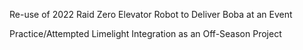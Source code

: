 Re-use of 2022 Raid Zero Elevator Robot to Deliver Boba at an Event

Practice/Attempted Limelight Integration as an Off-Season Project

